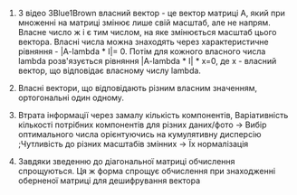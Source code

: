 1) З відео 3Blue1Brown власний вектор - це вектор матриці A, який при множенні на матриці змінює лише свій масштаб, але не напрям. Власне число ж і є тим числом, на яке змінюється масштаб цього вектора.
   Власні числа можна знаходять через характеристичне рівняння - |A-lambda * I|= 0. Потім для кожного власного числа lambda розв'язується рівняння |A-lambda * I| * x=0, де x - власний вектор, що відповідає власному числу lambda.

2) Власні вектори, що відповідають різним власним значенням, ортогональні один одному.

3) Втрата інформації через замалу кількість компонентів, Варіативність кількості потрібних компонентів для різних даних/фото -> Вибір оптимального числа орієнтуючись на кумулятивну дисперсію
   ;Чутливість до різних масштабів змінних -> Їх нормалізація

4) Завдяки зведенню до діагональної матриці обчислення спрощуються. Ця ж форма спрощує обчислення при знаходженні оберненої матриці для дешифрування вектора 
